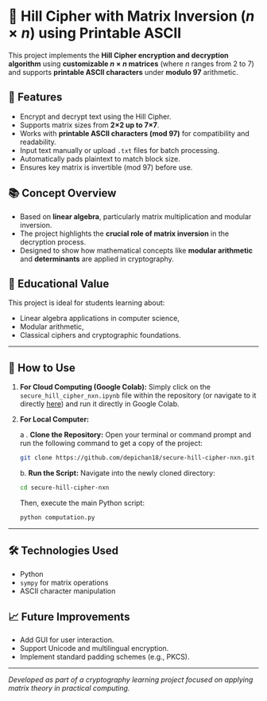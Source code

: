 # 🔐 Hill Cipher with Matrix Inversion $(n×n)$ using Printable ASCII

This project implements the **Hill Cipher encryption and decryption algorithm** using **customizable $n \times n$ matrices** (where $n$ ranges from 2 to 7) and supports **printable ASCII characters** under **modulo 97** arithmetic.

## 🚀 Features

- Encrypt and decrypt text using the Hill Cipher.
- Supports matrix sizes from **2×2 up to 7×7**.
- Works with **printable ASCII characters (mod 97)** for compatibility and readability.
- Input text manually or upload `.txt` files for batch processing.
- Automatically pads plaintext to match block size.
- Ensures key matrix is invertible (mod 97) before use.

## 📚 Concept Overview

- Based on **linear algebra**, particularly matrix multiplication and modular inversion.
- The project highlights the **crucial role of matrix inversion** in the decryption process.
- Designed to show how mathematical concepts like **modular arithmetic** and **determinants** are applied in cryptography.

## 🧠 Educational Value

This project is ideal for students learning about:
- Linear algebra applications in computer science,
- Modular arithmetic,
- Classical ciphers and cryptographic foundations.

---

## 📂 How to Use

1.  **For Cloud Computing (Google Colab):**
    Simply click on the `secure_hill_cipher_nxn.ipynb` file within the repository (or navigate to it directly [here](https://github.com/depichan18/secure-hill-cipher-nxn/blob/main/secure_hill_cipher_nxn.ipynb)) and run it directly in Google Colab.

2.  **For Local Computer:**
   
    a .  **Clone the Repository:**
   Open your terminal or command prompt and run the following command to get a copy of the project:
    ```bash
    git clone https://github.com/depichan18/secure-hill-cipher-nxn.git
    ```
      
    b.  **Run the Script:**
    Navigate into the newly cloned directory:
    ```bash
    cd secure-hill-cipher-nxn
    ```
    Then, execute the main Python script:
    ```bash
    python computation.py
    ```
---

## 🛠 Technologies Used

- Python
- `sympy` for matrix operations
- ASCII character manipulation

## 📈 Future Improvements

- Add GUI for user interaction.
- Support Unicode and multilingual encryption.
- Implement standard padding schemes (e.g., PKCS).

---

*Developed as part of a cryptography learning project focused on applying matrix theory in practical computing.*
